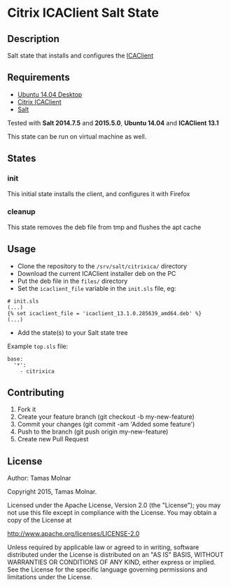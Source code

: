 # Citrix ICAClient Salt State

## Description

Salt state that installs and configures the [ICAClient](https://www.citrix.com/downloads/citrix-receiver/linux/receiver-for-linux-131.html)

## Requirements

* [Ubuntu 14.04 Desktop](http://ubuntu.com)
* [Citrix ICAClient](https://www.citrix.com/downloads/citrix-receiver/linux/receiver-for-linux-131.html)
* [Salt](http://saltstack.com)

Tested with **Salt 2014.7.5** and **2015.5.0**, **Ubuntu 14.04** and **ICAClient 13.1**

This state can be run on virtual machine as well.

## States

### init

This initial state installs the client, and configures it with Firefox

### cleanup

This state removes the deb file from tmp and flushes the apt cache

## Usage

* Clone the repository to the `/srv/salt/citrixica/` directory
* Download the current ICAClient installer deb on the PC
* Put the deb file in the `files/` directory
* Set the `icaclient_file` variable in the `init.sls` file, eg:
```
# init.sls
(...)
{% set icaclient_file = 'icaclient_13.1.0.285639_amd64.deb' %}
(...)
```
* Add the state(s) to your Salt state tree

Example `top.sls` file:
```
base:
  '*':
    - citrixica
```

## Contributing

1. Fork it
2. Create your feature branch (git checkout -b my-new-feature)
3. Commit your changes (git commit -am 'Added some feature')
4. Push to the branch (git push origin my-new-feature)
5. Create new Pull Request

## License

Author: Tamas Molnar

Copyright 2015, Tamas Molnar.

Licensed under the Apache License, Version 2.0 (the "License");
you may not use this file except in compliance with the License.
You may obtain a copy of the License at

http://www.apache.org/licenses/LICENSE-2.0

Unless required by applicable law or agreed to in writing, software
distributed under the License is distributed on an "AS IS" BASIS,
WITHOUT WARRANTIES OR CONDITIONS OF ANY KIND, either express or implied.
See the License for the specific language governing permissions and
limitations under the License.
